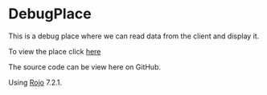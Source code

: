 # DebugPlace

This is a debug place where we can read data from the client and display it.

To view the place click [here](https://rblx.games/12454001000)

The source code can be view here on GitHub.

Using [Rojo](https://github.com/rojo-rbx/rojo) 7.2.1.
